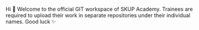 Hi 👋 
Welcome to the official GIT workspace of SKUP Academy.
Trainees are required to upload their work in separate repositories under their individual names. 
Good luck ✨

